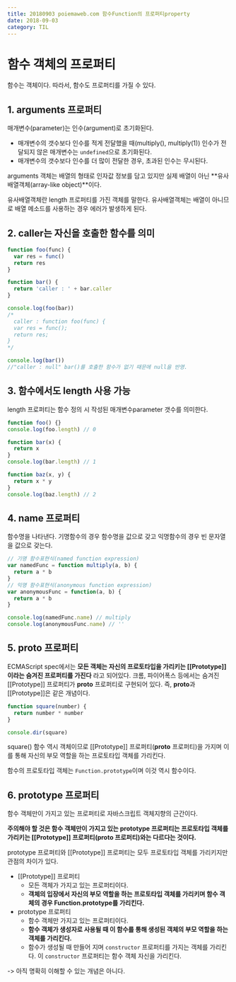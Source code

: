 ```yaml
---
title: 20180903 poiemaweb.com 함수Function의 프로퍼티property
date: 2018-09-03
category: TIL
---
```


# 함수 객체의 프로퍼티

함수는 객체이다. 따라서, 함수도 프로퍼티를 가질 수 있다.

## 1. arguments 프로퍼티

매개변수(parameter)는 인수(argument)로 초기화된다.

- 매개변수의 갯수보다 인수를 적게 전달했을 때(multiply(), multiply(1)) 인수가 전달되지 않은 매개변수는 `undefined`으로 초기화된다.
- 매개변수의 갯수보다 인수를 더 많이 전달한 경우, 초과된 인수는 무시된다.

arguments 객체는 배열의 형태로 인자값 정보를 담고 있지만 실제 배열이 아닌 **유사배열객체(array-like object)**이다.

유사배열객체란 length 프로퍼티를 가진 객체를 말한다. 유사배열객체는 배열이 아니므로 배열 메소드를 사용하는 경우 에러가 발생하게 된다.

## 2. caller는 자신을 호출한 함수를 의미

```javascript
function foo(func) {
  var res = func()
  return res
}

function bar() {
  return 'caller : ' + bar.caller
}

console.log(foo(bar))
/* 
  caller : function foo(func) {
  var res = func();
  return res;
}
*/

console.log(bar())
//"caller : null" bar()를 호출한 함수가 없기 때문에 null을 반영.
```

## 3. 함수에서도 length 사용 가능

length 프로퍼티는 함수 정의 시 작성된 매개변수parameter 갯수를 의미한다.

```javascript
function foo() {}
console.log(foo.length) // 0

function bar(x) {
  return x
}
console.log(bar.length) // 1

function baz(x, y) {
  return x * y
}
console.log(baz.length) // 2
```

## 4. name 프로퍼티

함수명을 나타낸다. 기명함수의 경우 함수명을 값으로 갖고 익명함수의 경우 빈 문자열을 값으로 갖는다.

```javascript
// 기명 함수표현식(named function expression)
var namedFunc = function multiply(a, b) {
  return a * b
}
// 익명 함수표현식(anonymous function expression)
var anonymousFunc = function(a, b) {
  return a * b
}

console.log(namedFunc.name) // multiply
console.log(anonymousFunc.name) // ''
```

## 5. **proto** 프로퍼티

ECMAScript spec에서는 **모든 객체는 자신의 프로토타입을 가리키는 [[Prototype]]이라는 숨겨진 프로퍼티를 가진다** 라고 되어있다. 크롬, 파이어폭스 등에서는 숨겨진 [[Prototype]] 프로퍼티가 **proto** 프로퍼티로 구현되어 있다. 즉, **proto**과 [[Prototype]]은 같은 개념이다.

```javascript
function square(number) {
  return number * number
}

console.dir(square)
```

square() 함수 역시 객체이므로 [[Prototype]] 프로퍼티(**proto** 프로퍼티)을 가지며 이를 통해 자신의 부모 역할을 하는 프로토타입 객체를 가리킨다.

함수의 프로토타입 객체는 `Function.prototype`이며 이것 역시 함수이다.

## 6. prototype 프로퍼티

함수 객체만이 가지고 있는 프로퍼티로 자바스크립트 객체지향의 근간이다.

**주의해야 할 것은 함수 객체만이 가지고 있는 prototype 프로퍼티는 프로토타입 객체를 가리키는 [[Prototype]] 프로퍼티(**proto** 프로퍼티)와는 다르다는 것이다.**

prototype 프로퍼티와 [[Prototype]] 프로퍼티는 모두 프로토타입 객체를 가리키지만 관점의 차이가 있다.

- [[Prototype]] 프로퍼티
  - 모든 객체가 가지고 있는 프로퍼티이다.
  - **객체의 입장에서 자신의 부모 역할을 하는 프로토타입 객체를 가리키며 함수 객체의 경우 Function.prototype를 가리킨다.**
- prototype 프로퍼티
  - 함수 객체만 가지고 있는 프로퍼티이다.
  - **함수 객체가 생성자로 사용될 때 이 함수를 통해 생성된 객체의 부모 역할을 하는 객체를 가리킨다.**
  - 함수가 생성될 때 만들어 지며 `constructor` 프로퍼티를 가지는 객체를 가리킨다. 이 `constructor` 프로퍼티는 함수 객체 자신을 가리킨다.

-> 아직 명확히 이해할 수 있는 개념은 아니다.
